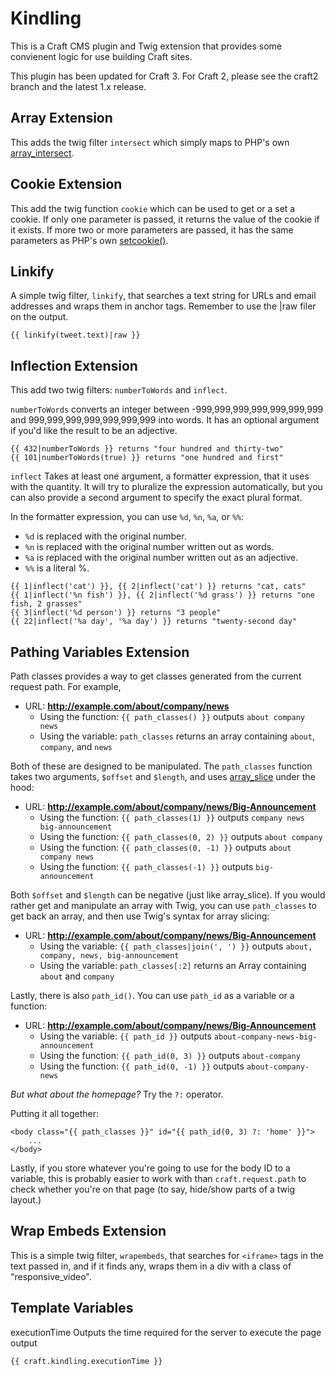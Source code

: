 Kindling
========

This is a Craft CMS plugin and Twig extension that provides some convienent
logic for use building Craft sites.

This plugin has been updated for Craft 3. For Craft 2, please see the craft2
branch and the latest 1.x release.

Array Extension
---------------

This adds the twig filter `intersect` which simply maps to PHP's own
[array_intersect](http://php.net/manual/en/function.array-intersect.php).

Cookie Extension
----------------

This add the twig function `cookie` which can be used to get or a set a cookie.
If only one parameter is passed, it returns the value of the cookie if it
exists. If more two or more parameters are passed, it has the same parameters
as PHP's own [setcookie()](http://php.net/manual/en/function.setcookie.php).

Linkify
---------------------

A simple twig filter, `linkify`, that searches a text string for URLs and email addresses and wraps them in anchor tags. Remember to use the |raw filer on the output.

`{{ linkify(tweet.text)|raw }}`

Inflection Extension
--------------------

This add two twig filters: `numberToWords` and `inflect`.

`numberToWords` converts an integer between -999,999,999,999,999,999,999 and
999,999,999,999,999,999,999 into words. It has an optional argument if you'd
like the result to be an adjective.

```
{{ 432|numberToWords }} returns "four hundred and thirty-two"
{{ 101|numberToWords(true) }} returns "one hundred and first"
```

`inflect` Takes at least one argument, a formatter expression, that it uses
with the quantity. It will try to pluralize the expression automatically, but
you can also provide a second argument to specify the exact plural format.

In the formatter expression, you can use `%d`, `%n`, `%a`, or `%%`:

* `%d` is replaced with the original number.
* `%n` is replaced with the original number written out as words.
* `%a` is replaced with the original number written out as an adjective.
* `%%` is a literal %.

```
{{ 1|inflect('cat') }}, {{ 2|inflect('cat') }} returns "cat, cats"
{{ 1|inflect('%n fish') }}, {{ 2|inflect('%d grass') }} returns "one fish, 2 grasses"
{{ 3|inflect('%d person') }} returns "3 people"
{{ 22|inflect('%a day', '%a day') }} returns "twenty-second day"
```


Pathing Variables Extension
---------------------------

Path classes provides a way to get classes generated from the current request path. For example,

* URL: **http://example.com/about/company/news**
    * Using the function: `{{ path_classes() }}` outputs `about company news`
    * Using the variable: `path_classes` returns an array containing `about`, `company`, and `news`

Both of these are designed to be manipulated. The `path_classes` function takes
two arguments, `$offset` and `$length`, and uses
[array_slice](http://php.net/manual/en/function.array-slice.php) under the hood:

* URL: **http://example.com/about/company/news/Big-Announcement**
    * Using the function: `{{ path_classes(1) }}` outputs `company news big-announcement`
    * Using the function: `{{ path_classes(0, 2) }}` outputs `about company`
    * Using the function: `{{ path_classes(0, -1) }}` outputs `about company news`
    * Using the function: `{{ path_classes(-1) }}` outputs `big-announcement`

Both `$offset` and `$length` can be negative (just like array_slice). If you
would rather get and manipulate an array with Twig, you can use `path_classes`
to get back an array, and then use Twig's syntax for array slicing:

* URL: **http://example.com/about/company/news/Big-Announcement**
    * Using the variable: `{{ path_classes|join(', ') }}` outputs `about, company, news, big-announcement`
    * Using the variable: `path_classes[:2]` returns an Array containing `about` and `company`

Lastly, there is also `path_id()`. You can use `path_id` as a variable or a function:

* URL: **http://example.com/about/company/news/Big-Announcement**
    * Using the variable: `{{ path_id }}` outputs `about-company-news-big-announcement`
    * Using the function: `{{ path_id(0, 3) }}` outputs `about-company`
    * Using the function: `{{ path_id(0, -1) }}` outputs `about-company-news`

*But what about the homepage?* Try the `?:` operator.

Putting it all together:

```twig
<body class="{{ path_classes }}" id="{{ path_id(0, 3) ?: 'home' }}">
    ...
</body>
```

Lastly, if you store whatever you're going to use for the body ID to a
variable, this is probably easier to work with than `craft.request.path` to
check whether you're on that page (to say, hide/show parts of a twig layout.)


Wrap Embeds Extension
---------------------

This is a simple twig filter, `wrapembeds`, that searches for `<iframe>` tags
in the text passed in, and if it finds any, wraps them in a div with a class of
"responsive_video".


Template Variables
---------

executionTime Outputs the time required for the server to execute the page output

`{{ craft.kindling.executionTime }}` 